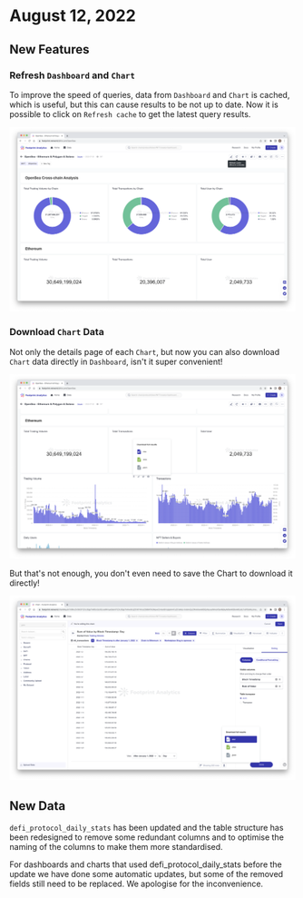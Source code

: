 # August 12, 2022

## New Features

### Refresh `Dashboard` and `Chart`

To improve the speed of queries, data from `Dashboard` and `Chart` is cached, which is useful, but this can cause results to be not up to date. Now it is possible to click on `Refresh cache` to get the latest query results.

![](<../../.gitbook/assets/image (4) (3).png>)

### Download `Chart` Data

Not only the details page of each `Chart`, but now you can also download `Chart` data directly in `Dashboard`, isn't it super convenient!

![](<../../.gitbook/assets/image (1) (2).png>)

But that's not enough, you don't even need to save the Chart to download it directly!

![](<../../.gitbook/assets/image (2) (3).png>)

## New Data

`defi_protocol_daily_stats` has been updated and the table structure has been redesigned to remove some redundant columns and to optimise the naming of the columns to make them more standardised.

For dashboards and charts that used defi\_protocol\_daily\_stats before the update we have done some automatic updates, but some of the removed fields still need to be replaced. We apologise for the inconvenience.

